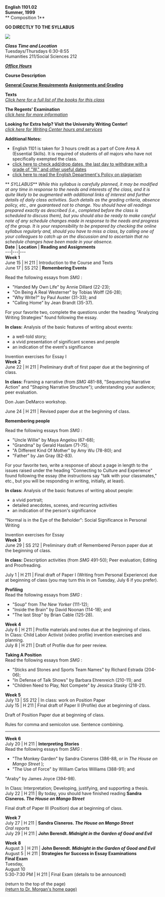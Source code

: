 **English 1101.02**  
**Summer, 1999**  
**  Composition 1**  


**GO DIRECTLY TO THE SYLLABUS**

![](rainbowline.gif)

**_Class Time and Location_**  
Tuesdays/Thursdays 6:30-8:55  
Humanities 211/Social Sciences 212

**_[Office Hours](http://www.westga.edu/~pmorgan/officehours.html)_**

**Course Description**

**[General Course
Requirements](http://www.westga.edu/~pmorgan/composition1/generalrequirements.html)
[Assignments and
Grading](http://www.westga.edu/~pmorgan/composition1/assignments_and_grading.html)**

**Texts**  
_[Click here for a full list of the books for this
class](http://www.westga.edu/~pmorgan/composition1/books.html)_

**The Regents' Examination**  
_[click here for more
information](http://www.westga.edu/~pmorgan/composition1/regents'_exam.html)_

**Looking for Extra help?   Visit the University Writing Center!**  
_[click here for Writing Center hours and
services](http://www.westga.edu/~writing)_

**Additional Notes:**

  * English 1101 is taken for 3 hours credit as a part of Core Area A (Essential Skills).   It is required of students of _all_ majors who have not specifically exempted the class.
  * [click here to check add/drop dates, the last day to withdraw with a grade of "W," and other useful dates](http://www.westga.edu/~wgpr/academic_cal.html)
  * [click here to read the English Department's Policy on plagiarism](http://www.westga.edu/~pmorgan/plagiarism.html)

  ** _SYLLABUS_** _While this syllabus is carefully planned, it may be
modified at any time in response to the needs and interests of the class, and
it is quite likely to be augmented with additional links of interest and
further details of daily class activities.   Such details as the grading
criteria, absence policy, etc., are _guaranteed not to change_.   You should
have all readings prepared exactly as described (i.e., completed before the
class is scheduled to discuss them), but you should also be ready to make
careful note of any schedule changes made in response to the needs and
progress of the group.  It is your responsibility to be prepared by checking
the online syllabus regularly and, should you have to miss a class, by calling
one of your colleagues to catch up on the discussion and to ascertain that no
schedule changes have been made in your absence._  
  **Date** |  **Location** |  **Reading and Assignments**  
---|---|---  
**Week 1**  
June 15 | H 211 | Introduction to the Course and Texts  
June 17 | SS 212 | **Remembering Events**

Read the following essays from _SMG_ :

  * "Handed My Own Life" by Annie Dillard (22-23);
  * "On Being A Real Westerner" by Tobias Wolff (26-28);
  * "Why Write?" by Paul Auster (31-33); and
  * "Calling Home" by Jean Brandt (35-37).

For your favorite two, complete the questions under the heading "Analyzing
Writing Strategies" found following the essay.

**In class:** Analysis of the basic features of writing about events:

  * a well-told story;
  * a vivid presentation of significant scenes and people
  * an indication of the event's significance

Invention exercises for Essay I  
**Week 2**  
June 22 | H 211 | Preliminary draft of first paper due at the beginning of
class.

**In class:** Framing a narrative (from _SMG_ 481-88, "Sequencing Narrative
Action" and "Shaping Narrative Structure"); understanding your audience; peer
evaluation.

Don Juan DeMarco workshop.  
  
June 24 | H 211 | Revised paper due at the beginning of class.

**Remembering people**

Read the following essays from _SMG_ :

  * "Uncle Willie" by Maya Angelou (67-68);
  * "Grandma" by Gerald Haslam (71-75);
  * "A Different Kind Of Mother" by Amy Wu (78-80); and
  * "Father" by Jan Gray (82-83).

For your favorite two, write a response of about a page in length to the
issues raised under the heading "Connecting to Culture and Experience" found
following the essay (the instructions say "talk with your classmates," etc.,
but you will be responding in writing, initially, at least).

**In class:** Analysis of the basic features of writing about people:

  * a vivid portrait;
  * detailed anecdotes, scenes, and recurring activities
  * an indication of the person's significance

"Normal is in the Eye of the Beholder": Social Significance in Personal
Writing

Invention exercises for Essay  
**Week 3**  
June 29 | SS 212 | Preliminary draft of Remembered Person paper due at the
beginning of class.

**In class:** Description activities (from _SMG_ 491-50); Peer evaluation;
Editing and Proofreading.

  
July 1 | H 211 | Final draft of Paper I (Writing from Personal Experience) due
at beginning of class (you may turn this in on Tuesday, July 6 if you prefer).

**Profiling**  
Read the following essays from _SMG_ :

  * "Soup" from _The New Yorker_ (111-12);
  * "Inside the Brain" by David Noonan (114-18); and
  * "The last Stop" by Brian Cable (125-28).

  
**Week 4**  
July 6 | H 211 | Profile materials and notes due at the beginning of class.  
In Class:  Child Labor Activist (video profile) invention exercises and
planning.  
July 8 | H 211 | Draft of Profile due for peer review.

**Taking A Position**  
Read the following essays from _SMG_ :

  * "Sticks and Stones and Sports Team Names" by Richard Estrada (204-06);
  * "In Defense of Talk Shows" by Barbara Ehrenreich (210-11); and
  * "Children Need to Play, Not Compete" by Jessica Stasky (218-21).

  
**Week 5**  
July 13 | SS 212 | In class: work on Position Paper  
July 15 | H 211 | Final draft of Paper II (Profile) due at beginning of class.

Draft of Position Paper due at beginning of class.

Rules for comma and semicolon use.  Sentence combining.  
** **  
**Week 6**  
July 20 | H 211 | **Interpreting Stories**  
Read the following essays from _SMG_ :

  * "The Monkey Garden" by Sandra Cisneros (386-88, or in _The House on Mango Street_ );
  * "The Use of Force" by William Carlos Williams (388-91); and
  
"Araby" by James Joyce (394-98).

In Class: Interpretation; Developing, justifying, and supporting a thesis.  
July 22 | H 211 | By today, you should have finished reading **Sandra
Cisneros. _The House on Mango Street_**

Final draft of Paper III (Position) due at beginning of class.

  
**Week 7**  
July 27 | H 211 | **Sandra Cisneros.   _The House on Mango Street_**  
_Oral reports_  
July 29 | H 211 | **John Berendt.   _Midnight in the Garden of Good and
Evil_**  
  
**Week 8**  
August 3 | H 211 | **John Berendt.   _Midnight in the Garden of Good and
Evil_**  
August 5 | H 211 | **Strategies for Success in Essay Examinations**  
**Final Exam**  
Tuesday,  
August 10  
5:30-7:30 PM | H 211 | Final Exam (details to be announced)  
  
(return to the top of the page)  
[(return to Dr. Morgan's home page)](http://www.westga.edu/~pmorgan)

  
  
  

